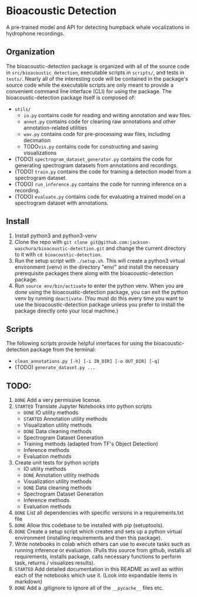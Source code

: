 # Bioacoustic Detection

A pre-trained model and API for detecting humpback whale vocalizations in
hydrophone recordings.

## Organization

The bioacoustic-detection package is organized with all of the source code in `src/bioacoustic_detection`, executable scripts in `scripts/`, and tests in `tests/`. Nearly all of the interesting code will be contained in the package's source code while the executable scripts are only meant to provide a convenient command line interface (CLI) for using the package. The bioacoustic-detection package itself is composed of:

  - `utils/`
      - `io.py` contains code for reading and writing annotation and wav files.
      - `annot.py` contains code for cleaning raw annotations and other annotation-related utilities
      - `wav.py` contains code for pre-processing wav files, including decimation
      - TODO`vis.py` contains code for constructing and saving visualizations
  - (TODO) `spectrogram_dataset_generator.py` contains the code for generating spectrogram datasets from annotations and recordings.
  - (TODO) `train.py` contains the code for training a detection model from a spectrogram dataset.
  - (TODO) `run_inference.py` contains the code for running inference on a recording.
  - (TODO) `evaluate.py` contains code for evaluating a trained model on a spectrogram dataset with annotations.

## Install
  1. Install python3 and python3-venv
  2. Clone the repo with `git clone git@github.com:jackson-waschura/bioacoustic-detection.git` and change the current directory to it with `cd bioacoustic-detection`.
  3. Run the setup script with `./setup.sh`. This will create a python3 virtual environment (venv) in the directory "env/" and install the necessary prerequisite packages there along with the bioacoustic-detection package.
  4. Run `source env/bin/activate` to enter the python venv. When you are done using the bioacoustic-detection package, you can exit the python venv by running `deactivate`. (You must do this every time you want to use the bioacoustic-detection package unless you prefer to install the package directly onto your local machine.)

## Scripts

The following scripts provide helpful interfaces for using the bioacoustic-detection package from the terminal:
  - `clean_annotations.py [-h] [-i IN_DIR] [-o OUT_DIR] [-q]`
  - (TODO) `generate_dataset.py ...`

## TODO:
  1. `DONE` Add a very permissive license.
  2. `STARTED` Translate Jupyter Notebooks into python scripts
      - `DONE` IO utility methods
      - `STARTED` Annotation utility methods
      - Visualization utility methods
      - `DONE` Data cleaning methods
      - Spectrogram Dataset Generation
      - Training methods (adapted from TF's Object Detection)
      - Inference methods
      - Evaluation methods
  3. Create unit tests for python scripts
      - IO utility methods
      - `DONE` Annotation utility methods
      - Visualization utility methods
      - `DONE` Data cleaning methods
      - Spectrogram Dataset Generation
      - Inference methods
      - Evaluation methods
  4. `DONE` List all dependencies with specific versions in a requirements.txt file
  5. `DONE` Allow this codebase to be installed with pip (setuptools).
  6. `DONE` Create a setup script which creates and sets up a python virtual environment (installing requirements and then this package).
  7. Write notebooks in colab which others can use to execute tasks such as running inference or evaluation. (Pulls this source from github, installs all requirements, installs package, calls necessary functions to perform task, returns / visualizes results).
  8. `STARTED` Add detailed documentation in this README as well as within each of the notebooks which use it. (Look into expandable items in markdown)
  9. `DONE` Add a .gitignore to ignore all of the `__pycache__` files etc.
